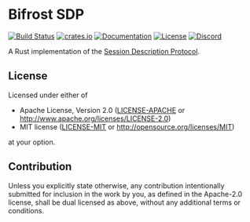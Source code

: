 # Bifrost SDP

[![Build Status](https://api.cirrus-ci.com/github/bifrost-rs/bifrost.svg?branch=master)](https://cirrus-ci.com/github/bifrost-rs/bifrost/master)
[![crates.io](https://img.shields.io/crates/v/bifrost-sdp)](https://crates.io/crates/bifrost-sdp)
[![Documentation](https://docs.rs/bifrost-sdp/badge.svg)](https://docs.rs/bifrost-sdp)
[![License](https://img.shields.io/crates/l/bifrost-sdp)](#license)
[![Discord](https://img.shields.io/discord/614317437667508235?logo=discord&logoColor=white)](https://discord.gg/GJvVrd3)

A Rust implementation of the [Session Description Protocol](https://tools.ietf.org/html/rfc4566).

## License

Licensed under either of

 * Apache License, Version 2.0
   ([LICENSE-APACHE](LICENSE-APACHE) or http://www.apache.org/licenses/LICENSE-2.0)
 * MIT license
   ([LICENSE-MIT](LICENSE-MIT) or http://opensource.org/licenses/MIT)

at your option.

## Contribution

Unless you explicitly state otherwise, any contribution intentionally submitted
for inclusion in the work by you, as defined in the Apache-2.0 license, shall be
dual licensed as above, without any additional terms or conditions.
